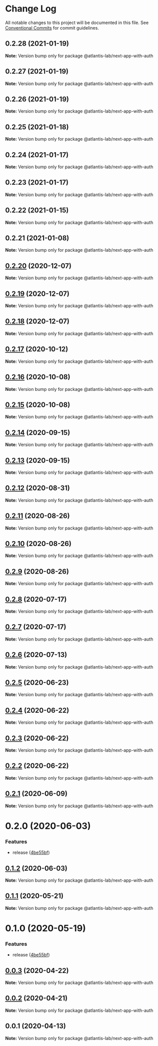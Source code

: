 # Change Log

All notable changes to this project will be documented in this file.
See [Conventional Commits](https://conventionalcommits.org) for commit guidelines.

## 0.2.28 (2021-01-19)

**Note:** Version bump only for package @atlantis-lab/next-app-with-auth





## 0.2.27 (2021-01-19)

**Note:** Version bump only for package @atlantis-lab/next-app-with-auth





## 0.2.26 (2021-01-19)

**Note:** Version bump only for package @atlantis-lab/next-app-with-auth





## 0.2.25 (2021-01-18)

**Note:** Version bump only for package @atlantis-lab/next-app-with-auth





## 0.2.24 (2021-01-17)

**Note:** Version bump only for package @atlantis-lab/next-app-with-auth





## 0.2.23 (2021-01-17)

**Note:** Version bump only for package @atlantis-lab/next-app-with-auth





## 0.2.22 (2021-01-15)

**Note:** Version bump only for package @atlantis-lab/next-app-with-auth





## 0.2.21 (2021-01-08)

**Note:** Version bump only for package @atlantis-lab/next-app-with-auth





## [0.2.20](https://github.com/Atlantis-Lab/nextjs/compare/@atlantis-lab/next-app-with-auth@0.2.19...@atlantis-lab/next-app-with-auth@0.2.20) (2020-12-07)

**Note:** Version bump only for package @atlantis-lab/next-app-with-auth





## [0.2.19](https://github.com/Atlantis-Lab/nextjs/compare/@atlantis-lab/next-app-with-auth@0.2.18...@atlantis-lab/next-app-with-auth@0.2.19) (2020-12-07)

**Note:** Version bump only for package @atlantis-lab/next-app-with-auth





## [0.2.18](https://github.com/Atlantis-Lab/nextjs/compare/@atlantis-lab/next-app-with-auth@0.2.17...@atlantis-lab/next-app-with-auth@0.2.18) (2020-12-07)

**Note:** Version bump only for package @atlantis-lab/next-app-with-auth





## [0.2.17](https://github.com/Atlantis-Lab/nextjs/compare/@atlantis-lab/next-app-with-auth@0.2.16...@atlantis-lab/next-app-with-auth@0.2.17) (2020-10-12)

**Note:** Version bump only for package @atlantis-lab/next-app-with-auth





## [0.2.16](https://github.com/Atlantis-Lab/nextjs/compare/@atlantis-lab/next-app-with-auth@0.2.15...@atlantis-lab/next-app-with-auth@0.2.16) (2020-10-08)

**Note:** Version bump only for package @atlantis-lab/next-app-with-auth





## [0.2.15](https://github.com/Atlantis-Lab/nextjs/compare/@atlantis-lab/next-app-with-auth@0.2.14...@atlantis-lab/next-app-with-auth@0.2.15) (2020-10-08)

**Note:** Version bump only for package @atlantis-lab/next-app-with-auth





## [0.2.14](https://github.com/Atlantis-Lab/nextjs/compare/@atlantis-lab/next-app-with-auth@0.2.13...@atlantis-lab/next-app-with-auth@0.2.14) (2020-09-15)

**Note:** Version bump only for package @atlantis-lab/next-app-with-auth





## [0.2.13](https://github.com/Atlantis-Lab/nextjs/compare/@atlantis-lab/next-app-with-auth@0.2.12...@atlantis-lab/next-app-with-auth@0.2.13) (2020-09-15)

**Note:** Version bump only for package @atlantis-lab/next-app-with-auth





## [0.2.12](https://github.com/Atlantis-Lab/nextjs/compare/@atlantis-lab/next-app-with-auth@0.2.11...@atlantis-lab/next-app-with-auth@0.2.12) (2020-08-31)

**Note:** Version bump only for package @atlantis-lab/next-app-with-auth





## [0.2.11](https://github.com/Atlantis-Lab/nextjs/compare/@atlantis-lab/next-app-with-auth@0.2.10...@atlantis-lab/next-app-with-auth@0.2.11) (2020-08-26)

**Note:** Version bump only for package @atlantis-lab/next-app-with-auth





## [0.2.10](https://github.com/Atlantis-Lab/nextjs/compare/@atlantis-lab/next-app-with-auth@0.2.9...@atlantis-lab/next-app-with-auth@0.2.10) (2020-08-26)

**Note:** Version bump only for package @atlantis-lab/next-app-with-auth





## [0.2.9](https://github.com/Atlantis-Lab/nextjs/compare/@atlantis-lab/next-app-with-auth@0.2.8...@atlantis-lab/next-app-with-auth@0.2.9) (2020-08-26)

**Note:** Version bump only for package @atlantis-lab/next-app-with-auth





## [0.2.8](https://github.com/Atlantis-Lab/nextjs/compare/@atlantis-lab/next-app-with-auth@0.2.7...@atlantis-lab/next-app-with-auth@0.2.8) (2020-07-17)

**Note:** Version bump only for package @atlantis-lab/next-app-with-auth





## [0.2.7](https://github.com/Atlantis-Lab/nextjs/compare/@atlantis-lab/next-app-with-auth@0.2.6...@atlantis-lab/next-app-with-auth@0.2.7) (2020-07-17)

**Note:** Version bump only for package @atlantis-lab/next-app-with-auth





## [0.2.6](https://github.com/Atlantis-Lab/nextjs/compare/@atlantis-lab/next-app-with-auth@0.2.5...@atlantis-lab/next-app-with-auth@0.2.6) (2020-07-13)

**Note:** Version bump only for package @atlantis-lab/next-app-with-auth





## [0.2.5](https://github.com/Atlantis-Lab/nextjs/compare/@atlantis-lab/next-app-with-auth@0.2.4...@atlantis-lab/next-app-with-auth@0.2.5) (2020-06-23)

**Note:** Version bump only for package @atlantis-lab/next-app-with-auth





## [0.2.4](https://github.com/Atlantis-Lab/nextjs/compare/@atlantis-lab/next-app-with-auth@0.2.3...@atlantis-lab/next-app-with-auth@0.2.4) (2020-06-22)

**Note:** Version bump only for package @atlantis-lab/next-app-with-auth





## [0.2.3](https://github.com/Atlantis-Lab/nextjs/compare/@atlantis-lab/next-app-with-auth@0.2.2...@atlantis-lab/next-app-with-auth@0.2.3) (2020-06-22)

**Note:** Version bump only for package @atlantis-lab/next-app-with-auth





## [0.2.2](https://github.com/Atlantis-Lab/nextjs/compare/@atlantis-lab/next-app-with-auth@0.2.1...@atlantis-lab/next-app-with-auth@0.2.2) (2020-06-22)

**Note:** Version bump only for package @atlantis-lab/next-app-with-auth





## [0.2.1](https://github.com/Atlantis-Lab/nextjs/compare/@atlantis-lab/next-app-with-auth@0.2.0...@atlantis-lab/next-app-with-auth@0.2.1) (2020-06-09)

**Note:** Version bump only for package @atlantis-lab/next-app-with-auth





# 0.2.0 (2020-06-03)


### Features

* release ([4be55bf](https://github.com/Atlantis-Lab/nextjs/commit/4be55bf0cb647444d313752e897280b02fdfffc6))





## [0.1.2](https://github.com/Atlantis-Lab/nextjs/compare/@atlantis-lab/next-app-with-auth@0.1.1...@atlantis-lab/next-app-with-auth@0.1.2) (2020-06-03)

**Note:** Version bump only for package @atlantis-lab/next-app-with-auth

## [0.1.1](https://github.com/Atlantis-Lab/next/compare/@atlantis-lab/next-app-with-auth@0.1.0...@atlantis-lab/next-app-with-auth@0.1.1) (2020-05-21)

**Note:** Version bump only for package @atlantis-lab/next-app-with-auth

# 0.1.0 (2020-05-19)

### Features

- release ([4be55bf](https://github.com/Atlantis-Lab/next/commit/4be55bf0cb647444d313752e897280b02fdfffc6))

## [0.0.3](https://github.com/Atlantis-Lab/next/compare/@atlantis-lab/next-app-with-auth@0.0.2...@atlantis-lab/next-app-with-auth@0.0.3) (2020-04-22)

**Note:** Version bump only for package @atlantis-lab/next-app-with-auth

## [0.0.2](https://github.com/Atlantis-Lab/next/compare/@atlantis-lab/next-app-with-auth@0.0.1...@atlantis-lab/next-app-with-auth@0.0.2) (2020-04-21)

**Note:** Version bump only for package @atlantis-lab/next-app-with-auth

## 0.0.1 (2020-04-13)

**Note:** Version bump only for package @atlantis-lab/next-app-with-auth

